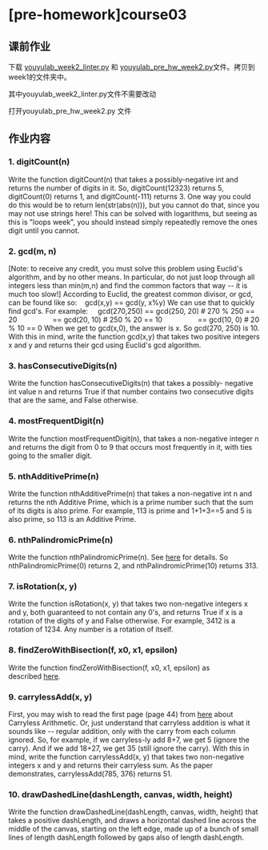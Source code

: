 # [pre-homework]course03

## 课前作业

下载 [youyulab_week2_linter.py](http://ossp.pengjunjie.com/youyulab_week2_linter.py) 和 [youyulab_pre_hw_week2.py](http://ossp.pengjunjie.com/youyulab_pre_hw_week2.py)文件。拷贝到week1的文件夹中。

其中youyulab_week2_linter.py文件不需要改动

打开youyulab_pre_hw_week2.py 文件


## 作业内容

### 1. **digitCount(n)**  
Write the function digitCount(n) that takes a possibly-negative int and returns the number of digits in it. So, digitCount(12323) returns 5, digitCount(0) returns 1, and digitCount(-111) returns 3\. One way you could do this would be to return len(str(abs(n))), but you cannot do that, since you may not use strings here! This can be solved with logarithms, but seeing as this is "loops week", you should instead simply repeatedly remove the ones digit until you cannot.

### 2. **gcd(m, n)**  
[Note: to receive any credit, you must solve this problem using Euclid's algorithm, and by no other means. In particular, do not just loop through all integers less than min(m,n) and find the common factors that way -- it is much too slow!]
According to Euclid, the greatest common divisor, or gcd, can be found like so:
   gcd(x,y) == gcd(y, x%y)
We can use that to quickly find gcd's. For example:
    gcd(270,250) == gcd(250, 20) # 270 % 250 == 20
                 == gcd(20, 10) # 250 % 20 == 10
                 == gcd(10, 0) # 20 % 10 == 0
When we get to gcd(x,0), the answer is x. So gcd(270, 250) is 10\. With this in mind, write the function gcd(x,y) that takes two positive integers x and y and returns their gcd using Euclid's gcd algorithm.

### 3. **hasConsecutiveDigits(n)**   
Write the function hasConsecutiveDigits(n) that takes a possibly- negative int value n and returns True if that number contains two consecutive digits that are the same, and False otherwise.

### 4. **mostFrequentDigit(n)**
Write the function mostFrequentDigit(n), that takes a non-negative integer n and returns the digit from 0 to 9 that occurs most frequently in it, with ties going to the smaller digit.

### 5. **nthAdditivePrime(n)**   
Write the function nthAdditivePrime(n) that takes a non-negative int n and returns the nth Additive Prime, which is a prime number such that the sum of its digits is also prime. For example, 113 is prime and 1+1+3==5 and 5 is also prime, so 113 is an Additive Prime.

### 6. **nthPalindromicPrime(n)**
Write the function nthPalindromicPrime(n). See [here](https://en.wikipedia.org/wiki/Palindromic_prime) for details. So nthPalindromicPrime(0) returns 2, and nthPalindromicPrime(10) returns 313.

### 7. **isRotation(x, y)**
Write the function isRotation(x, y) that takes two non-negative integers x and y, both guaranteed to not contain any 0's, and returns True if x is a rotation of the digits of y and False otherwise. For example, 3412 is a rotation of 1234\. Any number is a rotation of itself.

### 8. **findZeroWithBisection(f, x0, x1, epsilon)**
Write the function findZeroWithBisection(f, x0, x1, epsilon) as described [here](http://www.kosbie.net/cmu/spring-13/15-112/handouts/hw3.html#findZeroWithBisection).

### 9. **carrylessAdd(x, y)**
First, you may wish to read the first page (page 44) from [here](http://www.maa.org/sites/default/files/pdf/upload_library/2/Applegate-2013.pdf) about Carryless Arithmetic. Or, just understand that carryless addition is what it sounds like -- regular addition, only with the carry from each column ignored. So, for example, if we carryless-ly add 8+7, we get 5 (ignore the carry). And if we add 18+27, we get 35 (still ignore the carry). With this in mind, write the function carrylessAdd(x, y) that takes two non-negative integers x and y and returns their carryless sum. As the paper demonstrates, carrylessAdd(785, 376) returns 51.

### 10. **drawDashedLine(dashLength, canvas, width, height)**
Write the function drawDashedLine(dashLength, canvas, width, height) that takes a positive dashLength, and draws a horizontal dashed line across the middle of the canvas, starting on the left edge, made up of a bunch of small lines of length dashLength followed by gaps also of length dashLength.